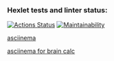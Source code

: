 ### Hexlet tests and linter status:
[![Actions Status](https://github.com/yashnikov/php-project-45/workflows/hexlet-check/badge.svg)](https://github.com/yashnikov/php-project-45/actions) [![Maintainability](https://api.codeclimate.com/v1/badges/1a20aa993840dd649d0f/maintainability)](https://codeclimate.com/github/yashnikov/php-project-45/maintainability)


[asciinema](https://asciinema.org/a/P92MS59pme40BRik28jNJ6YYy)

[asciinema for brain calc](https://asciinema.org/connect/b017d18e-ae8b-4de9-8684-2417d2f9b7ca)
